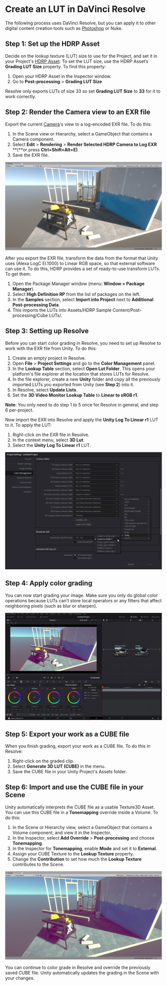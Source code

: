 # Create an LUT in DaVinci Resolve

The following process uses DaVinci Resolve, but you can apply it to other digital content creation tools such as [Photoshop](LUT-Authoring-Photoshop.md) or Nuke.

## Step 1: Set up the HDRP Asset

Decide on the lookup texture (LUT) size to use for the Project, and set it in your Project's [HDRP Asset](HDRP-Asset.md). To set the LUT size, use the HDRP Asset’s **Grading LUT Size** property. To find this property:

1. Open your HDRP Asset in the Inspector window.
2. Go to **Post-processing** > **Grading LUT Size**

Resolve only exports LUTs of size 33 so set **Grading LUT Size** to **33** for it to work correctly.

## Step 2: Render the Camera view to an EXR file

Export the current [Camera](hdrp-camera-component-reference.md)'s view to a log-encoded EXR file. To do this:

1. In the Scene view or Hierarchy, select a GameObject that contains a Camera component.
2. Select **Edit** > **Rendering** > **Render Selected HDRP Camera to Log EXR** **(**or press **Ctrl+Shift+Alt+E)**.
3. Save the EXR file.

![](Images/LUTAuthoringResolve1.png)

After you export the EXR file, transform the data from the format that Unity uses (Alexa LogC El.1000) to Linear RGB space, so that external software can use it. To do this, HDRP provides a set of ready-to-use transform LUTs. To get them:

1. Open the Package Manager window (menu: **Window > Package Manager**).
2. Select **High Definition RP** from the list of packages on the left.
3. In the **Samples** section, select **Import into Project** next to **Additional Post-processing Data**.
4. This imports the LUTs into Assets/HDRP Sample Content/Post-processing/Cube LUTs/.

## Step 3: Setting up Resolve

Before you can start color grading in Resolve, you need to set up Resolve to work with the EXR file from Unity. To do this:

1. Create an empty project in Resolve.
2. Open **File** > **Project Settings** and go to the **Color Management** panel.
3. In the **Lookup Table** section, select **Open Lut Folder**. This opens your platform's file explorer at the location that stores LUTs for Resolve.
4. In the file explorer, create a new **Unity** folder and copy all the previously imported LUTs you exported from Unity (see **Step 2**) into it.
5. In Resolve, select **Update Lists**.
6. Set the **3D Video Monitor Lookup Table** to **Linear to sRGB r1**.

**Note**: You only need to do step 1 to 5 once for Resolve in general, and step 6 per-project.

Now import the EXR into Resolve and apply the **Unity Log To Linear r1** LUT to it. To apply the LUT:

1. Right-click on the EXR file in Resolve.
2. In the context menu, select **3D Lut**.
3. Select the **Unity Log To Linear r1** LUT.

![](Images/LUTAuthoringResolve2.png)

## Step 4: Apply color grading

You can now start grading your image. Make sure you only do global color operations because LUTs can't store local operators or any filters that affect neighboring pixels (such as blur or sharpen).

![](Images/LUTAuthoringResolve3.png)

## Step 5: Export your work as a CUBE file

When you finish grading, export your work as a CUBE file. To do this in Resolve:

1. Right-click on the graded clip.
2. Select **Generate 3D LUT (CUBE)** in the menu.
3. Save the CUBE file in your Unity Project's Assets folder.

## Step 6: Import and use the CUBE file in your Scene

Unity automatically interprets the CUBE file as a usable Texture3D Asset. You can use this CUBE file in a **Tonemapping** override inside a Volume. To do this:

1. In the Scene or Hierarchy view, select a GameObject that contains a Volume component, and view it in the Inspector.
2. In the Inspector, select **Add Override** > **Post-processing** and choose **Tonemapping**.
3. In the Inspector for **Tonemapping**, enable **Mode** and set it to **External**.
4. Assign your CUBE Texture to the **Lookup Texture** property.
5. Change the **Contribution** to set how much the **Lookup Texture** contributes to the Scene.

![](Images/LUTAuthoringResolve4.png)

You can continue to color grade in Resolve and override the previously saved CUBE file. Unity automatically updates the grading in the Scene with your changes.
